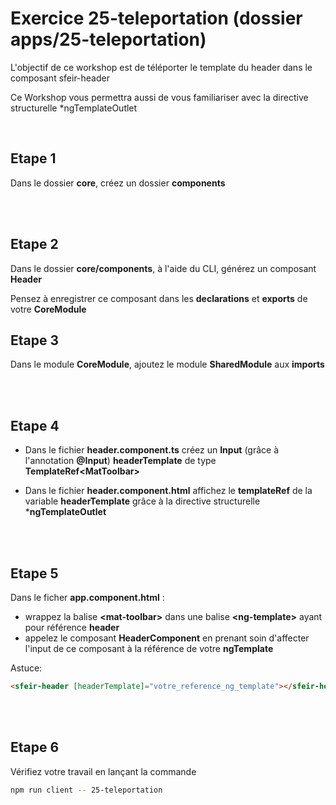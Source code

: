 # Exercice 25-teleportation (dossier apps/25-teleportation)

L'objectif de ce workshop est de téléporter le template du header dans le composant sfeir-header

Ce Workshop vous permettra aussi de vous familiariser avec la directive structurelle *ngTemplateOutlet

<br>

## Etape 1

Dans le dossier **core**, créez un dossier **components**

<br><br>

## Etape 2

Dans le dossier **core/components**, à l'aide du CLI, générez un composant **Header**

Pensez à enregistrer ce composant dans les **declarations** et **exports** de votre **CoreModule**

## Etape 3

Dans le module **CoreModule**, ajoutez le module **SharedModule** aux **imports**

<br><br>

## Etape 4

-   Dans le fichier **header.component.ts** créez un **Input** (grâce à l'annotation **@Input**) **headerTemplate** de type **TemplateRef\<MatToolbar>**


-   Dans le fichier **header.component.html** affichez le **templateRef** de la variable **headerTemplate** grâce à la directive structurelle ***ngTemplateOutlet**

<br><br>

## Etape 5

Dans le ficher **app.component.html** :

-   wrappez la balise **\<mat-toolbar>** dans une balise **\<ng-template>** ayant pour référence **header**
-   appelez le composant **HeaderComponent** en prenant soin d'affecter l'input de ce composant à la référence de votre **ngTemplate**


Astuce:

```html
<sfeir-header [headerTemplate]="votre_reference_ng_template"></sfeir-header>
```

<br><br>

## Etape 6

Vérifiez votre travail en lançant la commande

```bash
npm run client -- 25-teleportation
```
